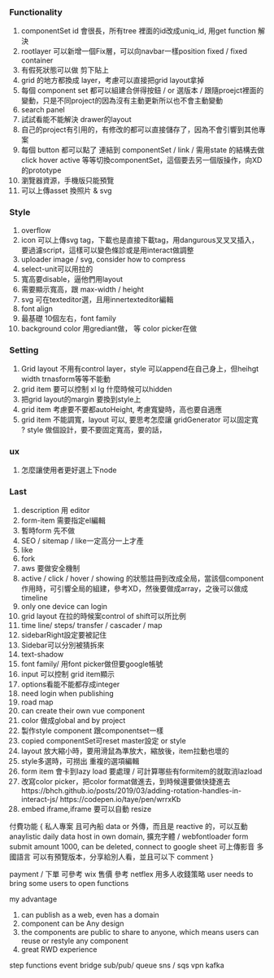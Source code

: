 ### Functionality

<ol>
<li>componentSet id 會很長，所有tree 裡面的id改成uniq_id, 用get function 解決</li>
<li>rootlayer 可以新增一個Fix層，可以向navbar一樣position fixed / fixed container</li> 
<li>有假死狀態可以做 剪下貼上</li>
<li>grid 的地方都換成 layer，考慮可以直接把grid layout拿掉</li>
<li>每個 component set 都可以組建合併得按鈕  / or 選版本 / 跟隨proejct裡面的變動，只是不同project的因為沒有主動更新所以也不會主動變動</li>
<li>search panel</li>
<li>試試看能不能解決 drawer的layout</li>
<li>自己的project有引用的，有修改的都可以直接儲存了，因為不會引響到其他專案</li>
<li>每個 button 都可以點了 連結到 componentSet / link / 需用state 的結構去做 click hover active 等等切換componentSet，這個要去另一個版操作，向XD的prototype</li>
<li>瀏覽器資源，手機版只能預覽</li>
<li>可以上傳asset 換照片 & svg</li>
</ol>

### Style

<ol>
<li>overflow</li>
<li>icon 可以上傳svg tag，下載也是直接下載tag，用dangurous叉叉叉插入，要過濾script，這樣可以變色條診或是用interact做調整</li>
<li>uploader image / svg, consider how to compress</li>
<li>select-unit可以用拉的</li>
<li>寬高要disable，逼他們用layout</li>
<li>需要顯示寬高，跟 max-width / height</li>
<li>svg 可在texteditor選，且用innertexteditor編輯</li>
<li>font align</li>
<li>最基礎 10個左右，font family</li>
<li>background color 用grediant做， 等 color picker在做</li>
</ol>

### Setting

<ol>
<li>Grid layout 不用有control layer，style 可以append在自己身上，但heihgt width trnasform等等不能動</li>
<li>grid item 要可以控制 xl lg 什麼時候可以hidden</li>
<li>把grid layout的margin 要換到style上</li>
<li>grid item 考慮要不要都autoHeight, 考慮寬變時，高也要自適應</li>
<li>grid item 不能調寬，layout 可以, 要思考怎麼讓 gridGenerator 可以固定寬</li> ? style 做個設計，要不要固定寬高，要的話，
</ol>

### ux

<ol>
<li>怎麼讓使用者更好選上下node</li>
</ol>

### Last

<ol>
<li>description 用 editor</li>
<li>form-item 需要指定el編輯</li>
<li>暫時form 先不做</li>
<li>SEO / sitemap / like一定高分一上才產</li></li>
<li>like</li>
<li>fork</li>
<li>aws 要做安全機制</li>
<li>active / click / hover / showing 的狀態註冊到改成全局，當該個component作用時，可引響全局的組建，參考XD，然後要做成array，之後可以做成timeline</li>
<li>only one device can login</li>
<li>grid layout 在拉的時候案control of shift可以所比例</li>
<li>time line/ steps/ transfer / cascader / map </li>
<li>sidebarRight設定要被記住</li>
<li>Sidebar可以分別被猜拆來</li>
<li>text-shadow</li>
<li>font family/ 用font picker做但要google帳號</li>
<li>input 可以控制 grid item顯示</li>
<li>options看能不能都存成integer</li>
<li>need login when publishing </li>
<li>road map</li>
<li>can create their own vue component</li>
<li>color 做成global and by project</li>
<li>製作style component 跟componentset一樣</li>
<li>copied componentSet可reset master設定 or style</li>
<li>layout 放大縮小時，要用滑鼠為準放大，縮放後，item拉動也壞的</li>
<li>style多選時，可撈出 重複的選項編輯</li>
<li>form item 會卡到lazy load 要處理 / 可計算哪些有formitem的就取消lazload</li>
<li>改寫color picker，把color format做進去，到時候還要做快捷進去</li>
https://bhch.github.io/posts/2019/03/adding-rotation-handles-in-interact-js/
https://codepen.io/taye/pen/wrrxKb
<li>embed iframe,iframe 要可以自動 resize</li>
</ol>

付費功能 {
私人專案
且可內船 data or 外傳，而且是 reactive 的，可以互動
anaylistic daily data
host in own domain,
擴充字體 / webfontloader
form submit amount 1000, can be deleted,
connect to google sheet
可上傳影音
多國語言
可以有預覽版本，分享給別人看，並且可以下 comment
}

payment / 下單 可參考 wix
售價 參考 netflex 用多人收錢策略
user needs to bring some users to open functions

my advantage

1. can publish as a web, even has a domain
2. component can be Any design
3. the components are public to share to anyone, which means users can reuse or restyle any component
4. great RWD experience

step functions
event bridge
sub/pub/
queue
sns / sqs
vpn
kafka
